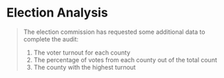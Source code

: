 # Election Analysis

> The election commission has requested some additional data to complete the audit:
>
> 1. The voter turnout for each county
> 2. The percentage of votes from each county out of the total count
> 3. The county with the highest turnout
